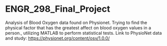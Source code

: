 # ENGR_298_Final_Project
Analysis of Blood Oxygen data found on Physionet. Trying to find the physical factor that has the greatest affect on blood oxygen values in a person., utilizing MATLAB to perform statistical tests. Link to PhysioNet data and study: https://physionet.org/content/osv/1.0.0/
